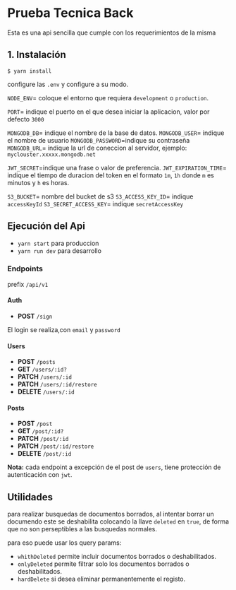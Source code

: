 # Prueba Tecnica Back

Esta es una api sencilla que cumple con los requerimientos de la  misma

## 1. Instalación

```
$ yarn install
```
configure las `.env` y configure a su modo. 

`NODE_ENV`= coloque el entorno que requiera `development` o `production`.

`PORT`= indique el puerto en el que desea iniciar la aplicacion, valor por defecto `3000`

`MONGODB_DB`= indique el nombre de la base de datos.
`MONGODB_USER`= indique el nombre de usuario
`MONGODB_PASSWORD`=indique su contraseña
`MONGODB_URL`= indique la url de coneccion al servidor, ejemplo: `myclouster.xxxxx.mongodb.net`

`JWT_SECRET`=indique una frase o valor de preferencia.
`JWT_EXPIRATION_TIME`= indique el tiempo de duracion del token en el formato `1m`, `1h` donde `m` es minutos y `h` es horas.

`S3_BUCKET`= nombre del bucket de s3
`S3_ACCESS_KEY_ID`= indique `accessKeyId`
`S3_SECRET_ACCESS_KEY`= indique `secretAccessKey`

## Ejecución del Api
* `yarn start` para produccion
* `yarn run dev` para desarrollo

### Endpoints
prefix `/api/v1`
#### Auth
* **POST** `/sign`

El login se realiza,con `email` y `password`

#### Users
* **POST** `/posts`
* **GET** `/users/:id?`
* **PATCH** `/users/:id`
* **PATCH** `/users/:id/restore`
* **DELETE** `/users/:id`

#### Posts
* **POST** `/post`
* **GET** `/post/:id?`
* **PATCH** `/post/:id`
* **PATCH** `/post/:id/restore`
* **DELETE** `/post/:id`

**Nota:** cada endpoint a excepción de el post de `users`, tiene protección de autenticación con `jwt`. 

## Utilidades

para realizar busquedas de documentos borrados, al intentar borrar un documendo este se deshabilita colocando la llave `deleted` en `true`, de forma que no son perseptibles a las busquedas normales.

para eso puede usar los query params: 
* `whithDeleted` permite incluir documentos borrados o deshabilitados.
* `onlyDeleted` permite filtrar solo los documentos borrados o deshabilitados. 
* `hardDelete` si desea eliminar permanentemente el registo.
